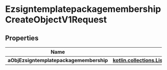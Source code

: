 
# EzsigntemplatepackagemembershipCreateObjectV1Request

## Properties
| Name | Type | Description | Notes |
| ------------ | ------------- | ------------- | ------------- |
| **aObjEzsigntemplatepackagemembership** | [**kotlin.collections.List&lt;EzsigntemplatepackagemembershipRequestCompound&gt;**](EzsigntemplatepackagemembershipRequestCompound.md) |  |  |



